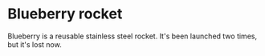 # Blueberry rocket
Blueberry is a reusable stainless steel rocket.
It's been launched two times, but it's lost now.